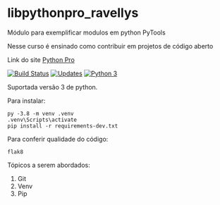 # libpythonpro_ravellys
Módulo para exemplificar modulos em python PyTools

Nesse curso é ensinado como contribuir em projetos de código aberto

Link do site [Python Pro](https://python.pro.br/)

[![Build Status](https://travis-ci.com/ravellys/libpythonpro_ravellys.svg?branch=master)](https://travis-ci.com/ravellys/libpythonpro_ravellys)
[![Updates](https://pyup.io/repos/github/ravellys/libpythonpro_ravellys/shield.svg)](https://pyup.io/repos/github/ravellys/libpythonpro_ravellys/)
[![Python 3](https://pyup.io/repos/github/ravellys/libpythonpro_ravellys/python-3-shield.svg)](https://pyup.io/repos/github/ravellys/libpythonpro_ravellys/)

Suportada versão 3 de python.

Para instalar:
```
py -3.8 -m venv .venv
.venv\Scripts\activate
pip install -r requirements-dev.txt
```

Para conferir qualidade do código:
```
flak8
```

Tópicos a serem abordados:
1. Git
2. Venv
3. Pip